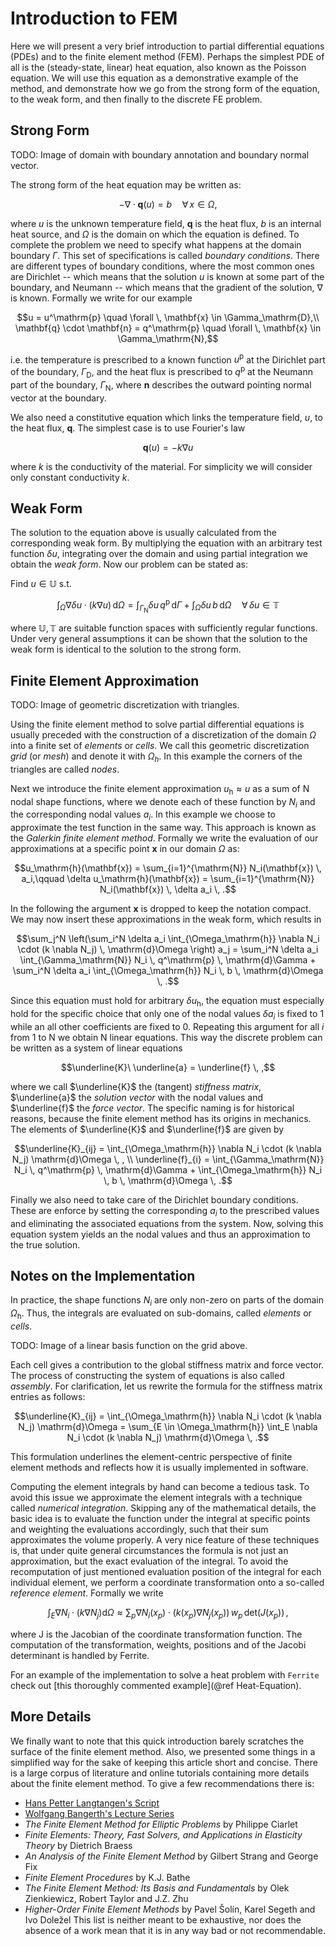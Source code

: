 # Introduction to FEM

Here we will present a very brief introduction to partial differential equations (PDEs) and
to the finite element method (FEM). Perhaps the simplest PDE of all is the (steady-state, linear)
heat equation, also known as the Poisson equation. We will use this equation as a demonstrative
example of the method, and demonstrate how we go from the strong form of the equation, to
the weak form, and then finally to the discrete FE problem.

## Strong Form

TODO: Image of domain with boundary annotation and boundary normal vector.

The strong form of the heat equation may be written as:

```math
- \nabla \cdot \mathbf{q}(u) = b \quad \forall \, x \in \Omega,
```

where $u$ is the unknown temperature field, $\mathbf{q}$ is the heat flux, $b$ is an
internal heat source, and $\Omega$ is the domain on which the equation is defined. To
complete the problem we need to specify what happens at the domain boundary $\Gamma$.
This set of specifications is called *boundary conditions*. There are different types of
boundary conditions, where the most common ones are Dirichlet -- which means that the solution
$u$ is known at some part of the boundary, and Neumann -- which means that the gradient
of the solution, $\nabla$ is known. Formally we write for our example

```math
u = u^\mathrm{p} \quad \forall \, \mathbf{x} \in \Gamma_\mathrm{D},\\
\mathbf{q} \cdot \mathbf{n} = q^\mathrm{p} \quad \forall \, \mathbf{x} \in \Gamma_\mathrm{N},
```

i.e. the temperature is prescribed to a known function $u^\mathrm{p}$ at the Dirichlet part
of the boundary, $\Gamma_\mathrm{D}$, and the heat flux is prescribed to $q^\mathrm{p}$ at
the Neumann part of the boundary, $\Gamma_\mathrm{N}$, where $\mathbf{n}$ describes the outward
pointing normal vector at the boundary.

We also need a constitutive equation which links the temperature field, $u$, to the heat
flux, $\mathbf{q}$. The simplest case is to use Fourier's law

```math
\mathbf{q}(u) = -k \nabla u
```

where $k$ is the conductivity of the material. For simplicity we will consider only
constant conductivity $k$.

## Weak Form

The solution to the equation above is usually calculated from the corresponding weak
form. By multiplying the equation with an arbitrary test function $\delta u$, integrating
over the domain and using partial integration we obtain the *weak form*. Now our problem
can be stated as:

Find $u \in \mathbb{U}$ s.t.

```math
\int_\Omega \nabla \delta u \cdot (k \nabla u) \, \mathrm{d}\Omega =
\int_{\Gamma_\mathrm{N}} \delta u \, q^\mathrm{p} \, \mathrm{d}\Gamma +
\int_\Omega \delta u \, b \, \mathrm{d}\Omega \quad \forall \, \delta u \in \mathbb{T}
```

where $\mathbb{U}, \mathbb{T}$ are suitable function spaces with sufficiently regular
functions. Under very general assumptions it can be shown that the solution to the weak
form is identical to the solution to the strong form.

## Finite Element Approximation

TODO: Image of geometric discretization with triangles.

Using the finite element method to solve partial differential equations is usually
preceded with the construction of a discretization of the domain $\Omega$ into a finite
set of *elements* or *cells*. We call this geometric discretization *grid* (or *mesh*)
and denote it with $\Omega_h$. In this example the corners of the triangles are called
*nodes*.

Next we introduce the finite element approximation $u_\mathrm{h} \approx u$ as a sum of N nodal
shape functions, where we denote each of these function by $N_i$ and the corresponding nodal
values $a_i$. In this example we choose to approximate the test function in the same way. This
approach is known as the *Galerkin finite element method*. Formally we write the evaluation
of our approximations at a specific point $\mathbf{x}$ in our domain $\Omega$ as:

```math
u_\mathrm{h}(\mathbf{x}) = \sum_{i=1}^{\mathrm{N}} N_i(\mathbf{x}) \, a_i,\qquad
\delta u_\mathrm{h}(\mathbf{x}) = \sum_{i=1}^{\mathrm{N}} N_i(\mathbf{x}) \, \delta a_i \, .
```

In the following the argument $\mathbf{x}$ is dropped to keep the notation compact.
We may now insert these approximations in the weak form, which results in

```math
\sum_j^N \left(\sum_i^N \delta a_i \int_{\Omega_\mathrm{h}} \nabla N_i \cdot (k \nabla N_j) \, \mathrm{d}\Omega \right) a_j =
\sum_i^N \delta a_i \int_{\Gamma_\mathrm{N}} N_i \, q^\mathrm{p} \, \mathrm{d}\Gamma +
\sum_i^N \delta a_i \int_{\Omega_\mathrm{h}} N_i \, b \, \mathrm{d}\Omega \, .
```

Since this equation must hold for arbitrary $\delta u_\mathrm{h}$, the equation must especially
hold for the specific choice that only one of the nodal values $\delta a_i$ is fixed to 1 while
an all other coefficients are fixed to 0. Repeating this argument for all $i$ from 1 to N we obtain
N linear equations. This way the discrete problem can be written as a system of linear equations

```math
\underline{K}\ \underline{a} = \underline{f} \, ,
```

where we call $\underline{K}$ the (tangent) *stiffness matrix*, $\underline{a}$ the *solution
vector* with the nodal values and $\underline{f}$ the *force vector*. The specific naming is for
historical reasons, because the finite element method has its origins in mechanics. The elements
of $\underline{K}$ and $\underline{f}$ are given by

```math
\underline{K}_{ij} =
    \int_{\Omega_\mathrm{h}} \nabla N_i \cdot (k \nabla N_j) \mathrm{d}\Omega \, , \\

\underline{f}_{i} =
    \int_{\Gamma_\mathrm{N}} N_i \, q^\mathrm{p} \, \mathrm{d}\Gamma + \int_{\Omega_\mathrm{h}} N_i \, b \, \mathrm{d}\Omega \, .
```

Finally we also need to take care of the Dirichlet boundary conditions. These are enforce by
setting the corresponding $a_i$ to the prescribed values and eliminating the associated equations
from the system. Now, solving this equation system yields an the nodal values and thus an
approximation to the true solution.

## Notes on the Implementation

In practice, the shape functions $N_i$ are only non-zero on parts of the domain $\Omega_\mathrm{h}$.
Thus, the integrals are evaluated on sub-domains, called *elements* or *cells*.

TODO: Image of a linear basis function on the grid above.

Each cell gives a contribution to the global stiffness matrix and force vector. The process
of constructing the system of equations is also called *assembly*. For clarification,
let us rewrite the formula for the stiffness matrix entries as follows:
```math
\underline{K}_{ij}
    = \int_{\Omega_\mathrm{h}} \nabla N_i \cdot (k \nabla N_j) \mathrm{d}\Omega
    = \sum_{E \in \Omega_\mathrm{h}} \int_E \nabla N_i \cdot (k \nabla N_j) \mathrm{d}\Omega \, .
```
This formulation underlines the element-centric perspective of finite element methods and
reflects how it is usually implemented in software.

Computing the element integrals by hand can become a tedious task. To avoid this issue we
approximate the element integrals with a technique called *numerical integration*. Skipping any
of the mathematical details, the basic idea is to evaluate the function under the integral at
specific points and weighting the evaluations accordingly, such that their sum approximates the
volume properly. A very nice feature of these techniques is, that under quite general
circumstances the formula is not just an approximation, but the exact evaluation of the integral.
To avoid the recomputation of just mentioned evaluation position of the integral for each
individual element, we perform a coordinate transformation onto a so-called *reference element*.
Formally we write
```math
    \int_E \nabla N_i \cdot (k \nabla N_j) \mathrm{d}\Omega
    \approx \sum_p \nabla N_i(x_p) \cdot (k(x_p) \nabla N_j(x_p)) \, w_p \, \textrm{det}(J(x_p)) \, ,
```
where J is the Jacobian of the coordinate transformation function. The computation of the
transformation, weights, positions and of the Jacobi determinant is handled by Ferrite.

For an example of the implementation to solve a heat problem with `Ferrite` check out [this
thoroughly commented example](@ref Heat-Equation).

## More Details

We finally want to note that this quick introduction barely scratches the surface of the finite element
method. Also, we presented some things in a simplified way for the sake of keeping this article short
and concise. There is a large corpus of literature and online tutorials containing more details about
the finite element method. To give a few recommendations there is:
* [Hans Petter Langtangen's Script](http://hplgit.github.io/INF5620/doc/pub/sphinx-fem/index.html)
* [Wolfgang Bangerth's Lecture Series](https://www.math.colostate.edu/~bangerth/videos.html)
* *The Finite Element Method for Elliptic Problems* by Philippe Ciarlet
* *Finite Elements: Theory, Fast Solvers, and Applications in Elasticity Theory* by Dietrich Braess
* *An Analysis of the Finite Element Method* by Gilbert Strang and George Fix
* *Finite Element Procedures* by K.J. Bathe
* *The Finite Element Method: Its Basis and Fundamentals* by Olek Zienkiewicz, Robert Taylor and J.Z. Zhu
* *Higher-Order Finite Element Methods* by Pavel Šolín, Karel Segeth and Ivo Doležel
This list is neither meant to be exhaustive, nor does the absence of a work mean that it is in any way
bad or not recommendable.